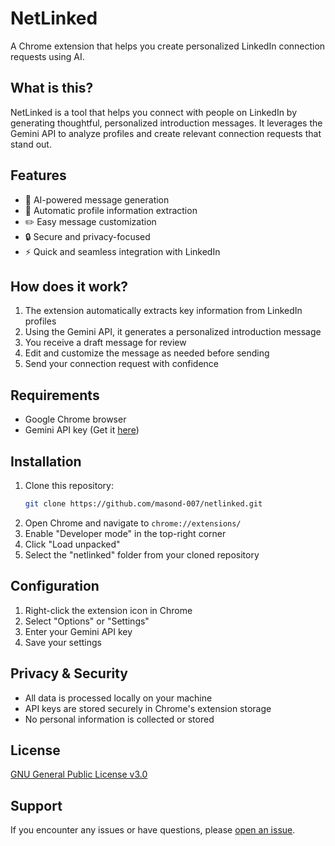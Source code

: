 # NetLinked

A Chrome extension that helps you create personalized LinkedIn connection requests using AI.

## What is this?
NetLinked is a tool that helps you connect with people on LinkedIn by generating thoughtful, personalized introduction messages. It leverages the Gemini API to analyze profiles and create relevant connection requests that stand out.

## Features
- 🤖 AI-powered message generation
- 👤 Automatic profile information extraction
- ✏️ Easy message customization
- 🔒 Secure and privacy-focused
- ⚡ Quick and seamless integration with LinkedIn

## How does it work?
1. The extension automatically extracts key information from LinkedIn profiles
2. Using the Gemini API, it generates a personalized introduction message
3. You receive a draft message for review
4. Edit and customize the message as needed before sending
5. Send your connection request with confidence

## Requirements
- Google Chrome browser
- Gemini API key (Get it [here](https://makersuite.google.com/app/apikey))

## Installation
1. Clone this repository:
   ```bash
   git clone https://github.com/masond-007/netlinked.git
   ```
2. Open Chrome and navigate to `chrome://extensions/`
3. Enable "Developer mode" in the top-right corner
4. Click "Load unpacked"
5. Select the "netlinked" folder from your cloned repository

## Configuration
1. Right-click the extension icon in Chrome
2. Select "Options" or "Settings"
3. Enter your Gemini API key
4. Save your settings

## Privacy & Security
- All data is processed locally on your machine
- API keys are stored securely in Chrome's extension storage
- No personal information is collected or stored

## License
[GNU General Public License v3.0](LICENSE)

## Support
If you encounter any issues or have questions, please [open an issue](https://github.com/masond-007/netlinked/issues).
